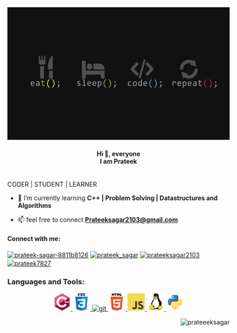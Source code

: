 <img src="wallpapersden.com_programmer-eat-sleep-code-and-repeat_3840x2160.jpg" alt="alternatetext" style="width:100%;height:300px;">
<h4 align="center";>
Hi 👋, everyone<br>
I am Prateek</h4><br>
CODER | STUDENT | LEARNER<br>
</p>


- 🌱 I’m currently learning **C++ | Problem Solving | Datastructures and Algorithms**

- 📫 feel free to connect **Prateeksagar2103@gmail.com**

<h4 align="left">Connect with me:</h4>
<p align="left">
<a href="https://linkedin.com/in/prateek-sagar-8811b8126" target="blank"><img align="center" src="https://raw.githubusercontent.com/rahuldkjain/github-profile-readme-generator/master/src/images/icons/Social/linked-in-alt.svg" alt="prateek-sagar-8811b8126" height="30" width="40" /></a>
<a href="https://www.codechef.com/users/prateek_sagar" target="blank"><img align="center" src="https://cdn.jsdelivr.net/npm/simple-icons@3.1.0/icons/codechef.svg" alt="prateek_sagar" height="30" width="40" /></a>
<a href="https://www.hackerrank.com/prateeksagar2103" target="blank"><img align="center" src="https://raw.githubusercontent.com/rahuldkjain/github-profile-readme-generator/master/src/images/icons/Social/hackerrank.svg" alt="prateeksagar2103" height="30" width="40" /></a>
<a href="https://www.leetcode.com/prateek7827" target="blank"><img align="center" src="https://raw.githubusercontent.com/rahuldkjain/github-profile-readme-generator/master/src/images/icons/Social/leet-code.svg" alt="prateek7827" height="30" width="40" /></a>
</p>

<h3 align="left">Languages and Tools:</h3>
<p align="center"> <a href="https://www.w3schools.com/cpp/" target="_blank" rel="noreferrer"> <img src="https://raw.githubusercontent.com/devicons/devicon/master/icons/cplusplus/cplusplus-original.svg" alt="cplusplus" width="40" height="40"/> </a> <a href="https://www.w3schools.com/css/" target="_blank" rel="noreferrer"> <img src="https://raw.githubusercontent.com/devicons/devicon/master/icons/css3/css3-original-wordmark.svg" alt="css3" width="40" height="40"/> </a> <a href="https://git-scm.com/" target="_blank" rel="noreferrer"> <img src="https://www.vectorlogo.zone/logos/git-scm/git-scm-icon.svg" alt="git" width="40" height="40"/> </a> <a href="https://www.w3.org/html/" target="_blank" rel="noreferrer"> <img src="https://raw.githubusercontent.com/devicons/devicon/master/icons/html5/html5-original-wordmark.svg" alt="html5" width="40" height="40"/> </a> <a href="https://developer.mozilla.org/en-US/docs/Web/JavaScript" target="_blank" rel="noreferrer"> <img src="https://raw.githubusercontent.com/devicons/devicon/master/icons/javascript/javascript-original.svg" alt="javascript" width="40" height="40"/> </a> <a href="https://www.linux.org/" target="_blank" rel="noreferrer"> <img src="https://raw.githubusercontent.com/devicons/devicon/master/icons/linux/linux-original.svg" alt="linux" width="40" height="40"/> </a> <a href="https://www.python.org" target="_blank" rel="noreferrer"> <img src="https://raw.githubusercontent.com/devicons/devicon/master/icons/python/python-original.svg" alt="python" width="40" height="40"/> </a> </p>

<p align="right"> <img src="https://komarev.com/ghpvc/?username=prateeeksagar&label=Profile%20views&color=0e75b6&style=flat" alt="prateeeksagar" /> </p>
<!---
prateeeksagar/prateeeksagar is a ✨ special ✨ repository because its `README.md` (this file) appears on your GitHub profile.
You can click the Preview link to take a look at your changes.
--->
